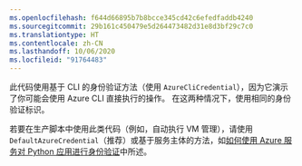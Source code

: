 ```yaml
---
ms.openlocfilehash: f644d66895b7b8bcce345cd42c6efedfaddb4240
ms.sourcegitcommit: 29b161c450479e5d264473482d31e8d3bf29c7c0
ms.translationtype: HT
ms.contentlocale: zh-CN
ms.lasthandoff: 10/06/2020
ms.locfileid: "91764483"
---
```

此代码使用基于 CLI 的身份验证方法（使用 `AzureCliCredential`），因为它演示了你可能会使用 Azure CLI 直接执行的操作。 在这两种情况下，使用相同的身份验证标识。

若要在生产脚本中使用此类代码（例如，自动执行 VM 管理），请使用 `DefaultAzureCredential`（推荐）或基于服务主体的方法，如[如何使用 Azure 服务对 Python 应用进行身份验证](../azure-sdk-authenticate.md)中所述。
